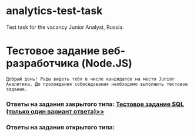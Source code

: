 # analytics-test-task
Test task for the vacancy Junior Analyst, Russia.

# Тестовое задание веб-разработчика (Node.JS)
```Добрый день! Рады видеть тебя в числе кандидатов на место Junior Аналитика. До прохождения собеседования необходимо выполнить тестовое задание.```

### Ответы на задания закрытого типа: **[Тестовое задание SQL (только один вариант ответа)>>](closed%20type%20tasks.md)**

### Ответы на задания открытого типа:

